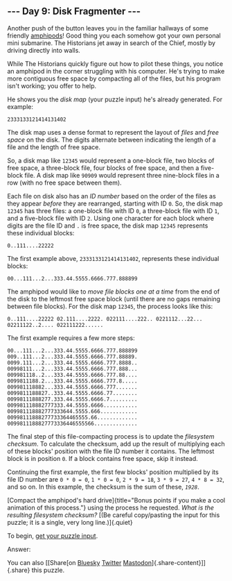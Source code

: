 ## \-\-- Day 9: Disk Fragmenter \-\--

Another push of the button leaves you in the familiar hallways of some
friendly [amphipods](/2021/day/23)! Good thing you each somehow got your
own personal mini submarine. The Historians jet away in search of the
Chief, mostly by driving directly into walls.

While The Historians quickly figure out how to pilot these things, you
notice an amphipod in the corner struggling with his computer. He\'s
trying to make more contiguous free space by compacting all of the
files, but his program isn\'t working; you offer to help.

He shows you the *disk map* (your puzzle input) he\'s already generated.
For example:

    2333133121414131402

The disk map uses a dense format to represent the layout of *files* and
*free space* on the disk. The digits alternate between indicating the
length of a file and the length of free space.

So, a disk map like `12345` would represent a one-block file, two blocks
of free space, a three-block file, four blocks of free space, and then a
five-block file. A disk map like `90909` would represent three
nine-block files in a row (with no free space between them).

Each file on disk also has an *ID number* based on the order of the
files as they appear *before* they are rearranged, starting with ID `0`.
So, the disk map `12345` has three files: a one-block file with ID `0`,
a three-block file with ID `1`, and a five-block file with ID `2`. Using
one character for each block where digits are the file ID and `.` is
free space, the disk map `12345` represents these individual blocks:

    0..111....22222

The first example above, `2333133121414131402`, represents these
individual blocks:

    00...111...2...333.44.5555.6666.777.888899

The amphipod would like to *move file blocks one at a time* from the end
of the disk to the leftmost free space block (until there are no gaps
remaining between file blocks). For the disk map `12345`, the process
looks like this:

    0..111....22222 02.111....2222. 022111....222.. 0221112...22... 02211122..2.... 022111222...... 

The first example requires a few more steps:

    00...111...2...333.44.5555.6666.777.888899 009..111...2...333.44.5555.6666.777.88889. 0099.111...2...333.44.5555.6666.777.8888.. 00998111...2...333.44.5555.6666.777.888... 009981118..2...333.44.5555.6666.777.88.... 0099811188.2...333.44.5555.6666.777.8..... 009981118882...333.44.5555.6666.777....... 0099811188827..333.44.5555.6666.77........ 00998111888277.333.44.5555.6666.7......... 009981118882777333.44.5555.6666........... 009981118882777333644.5555.666............ 00998111888277733364465555.66............. 0099811188827773336446555566.............. 

The final step of this file-compacting process is to update the
*filesystem checksum*. To calculate the checksum, add up the result of
multiplying each of these blocks\' position with the file ID number it
contains. The leftmost block is in position `0`. If a block contains
free space, skip it instead.

Continuing the first example, the first few blocks\' position multiplied
by its file ID number are `0 * 0 = 0`, `1 * 0 = 0`, `2 * 9 = 18`,
`3 * 9 = 27`, `4 * 8 = 32`, and so on. In this example, the checksum is
the sum of these, *`1928`*.

[Compact the amphipod\'s hard
drive]{title="Bonus points if you make a cool animation of this process."}
using the process he requested. *What is the resulting filesystem
checksum?* [(Be careful copy/pasting the input for this puzzle; it is a
single, very long line.)]{.quiet}

To begin, [get your puzzle input](9/input).

Answer:

You can also [\[Share[on
[Bluesky](https://bsky.app/intent/compose?text=I%27ve+completed+Part+One+of+%22Disk+Fragmenter%22+%2D+Day+9+%2D+Advent+of+Code+2024+%23AdventOfCode+https%3A%2F%2Fadventofcode%2Ecom%2F2024%2Fday%2F9)
[Twitter](https://twitter.com/)
[Mastodon](https://mastodon.social/)]{.share-content}\]]{.share} this
puzzle.
